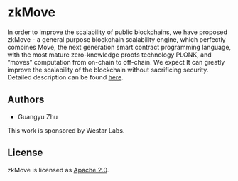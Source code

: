 # zkMove

In order to improve the scalability of public blockchains, we have proposed zkMove - a general purpose blockchain scalability engine, which perfectly combines Move, the next 
generation smart contract programming language, with the most mature zero-knowledge proofs technology PLONK, and “moves” computation from on-chain to off-chain. 
We expect It can greatly improve the scalability of the blockchain without sacrificing security. Detailed description can be found [here](./docs/zkMove_project_description_ch.pdf).

## Authors

- Guangyu Zhu


This work is sponsored by Westar Labs.

## License

zkMove is licensed as [Apache 2.0](./LICENSE).
